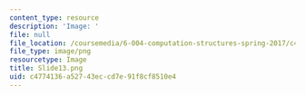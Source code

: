 ```yaml
---
content_type: resource
description: 'Image: '
file: null
file_location: /coursemedia/6-004-computation-structures-spring-2017/c4774136a52743eccd7e91f8cf8510e4_Slide13.png
file_type: image/png
resourcetype: Image
title: Slide13.png
uid: c4774136-a527-43ec-cd7e-91f8cf8510e4
---
```

